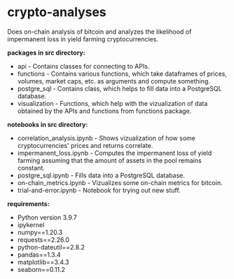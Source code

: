 # crypto-analyses

Does on-chain analysis of bitcoin and analyzes the likelihood of impermanent loss in yield farming cryptocurrencies.

**packages in src directory:**

* api - Contains classes for connecting to APIs.
* functions - Contains various functions, which take dataframes of prices, volumes, market caps, etc. as arguments and compute something.
* postgre_sql - Contains class, which helps to fill data into a PostgreSQL database.
* visualization - Functions, which help with the vizualization of data obtained by the APIs and functions from functions package.

**notebooks in src directory:**
* correlation_analysis.ipynb - Shows vizualization of how some cryptocurrencies' prices and returns correlate.
* impermanent_loss.ipynb - Computes the impermanent loss of yield farming assuming that the amount of assets in the pool remains constant.
* postgre_sql.ipynb - Fills data into a PostgreSQL database.
* on-chain_metrics.ipynb - Vizualizes some on-chain metrics for bitcoin.
* trial-and-error.ipynb - Notebook for trying out new stuff.

**requirements:**

* Python version 3.9.7
* ipykernel
* numpy==1.20.3
* requests==2.26.0
* python-dateutil==2.8.2
* pandas==1.3.4
* matplotlib==3.4.3
* seaborn==0.11.2
